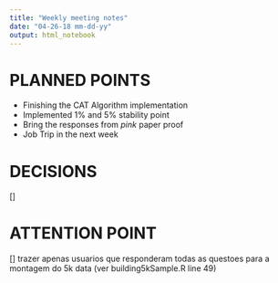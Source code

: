 ```yaml
---
title: "Weekly meeting notes"
date: "04-26-18 mm-dd-yy"
output: html_notebook
---
```


# PLANNED POINTS #

  - Finishing the CAT Algorithm implementation
  - Implemented 1% and 5% stability point
  - Bring the responses from *pink* paper proof
  - Job Trip in the next week

# DECISIONS #

  [] 
  
# ATTENTION POINT #

  [] trazer apenas usuarios que responderam todas as questoes para a montagem do 5k data (ver building5kSample.R line 49)
